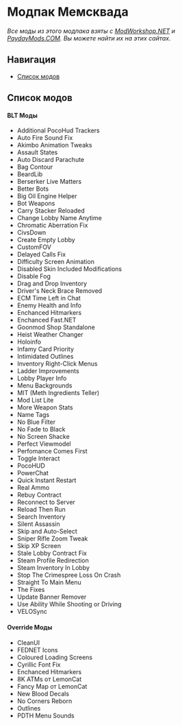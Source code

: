 # Модпак Мемсквада
*Все моды из этого модпака взяты с [ModWorkshop.NET](https://modworkshop.net/) и [PaydayMods.COM](https://paydaymods.com/). Вы можете найти их на этих сайтах.*
## Навигация
* [Список модов](#Список)
## Список модов
#### BLT Моды
* Additional PocoHud Trackers
* Auto Fire Sound Fix
* Akimbo Animation Tweaks
* Assault States
* Auto Discard Parachute
* Bag Contour
* BeardLib
* Berserker Live Matters
* Better Bots
* Big Oil Engine Helper
* Bot Weapons
* Carry Stacker Reloaded
* Change Lobby Name Anytime
* Chromatic Aberration Fix
* CivsDown
* Create Empty Lobby
* CustomFOV
* Delayed Calls Fix
* Difficulty Screen Animation
* Disabled Skin Included Modifications
* Disable Fog
* Drag and Drop Inventory
* Driver's Neck Brace Removed
* ECM Time Left in Chat
* Enemy Health and Info
* Enchanced Hitmarkers
* Enchanced Fast.NET
* Goonmod Shop Standalone
* Heist Weather Changer
* Holoinfo
* Infamy Card Priority
* Intimidated Outlines
* Inventory Right-Click Menus
* Ladder Improvements
* Lobby Player Info
* Menu Backgrounds
* MIT (Meth Ingredients Teller)
* Mod List Lite
* More Weapon Stats
* Name Tags
* No Blue Filter
* No Fade to Black
* No Screen Shacke
* Perfect Viewmodel
* Perfomance Comes First
* Toggle Interact
* PocoHUD
* PowerChat
* Quick Instant Restart
* Real Ammo
* Rebuy Contract
* Reconnect to Server
* Reload Then Run
* Search Inventory
* Silent Assassin
* Skip and Auto-Select
* Sniper Rifle Zoom Tweak
* Skip XP Screen
* Stale Lobby Contract Fix
* Steam Profile Redirection
* Steam Inventory In Lobby
* Stop The Crimespree Loss On Crash
* Straight To Main Menu
* The Fixes
* Update Banner Remover
* Use Ability While Shooting or Driving
* VELOSync
#### Override Моды
* CleanUI
* FEDNET Icons
* Coloured Loading Screens
* Cyrillic Font Fix
* Enchanced Hitmarkers
* 8K ATMs от LemonCat
* Fancy Map от LemonCat
* New Blood Decals
* No Corners Reborn
* Outlines
* PDTH Menu Sounds
